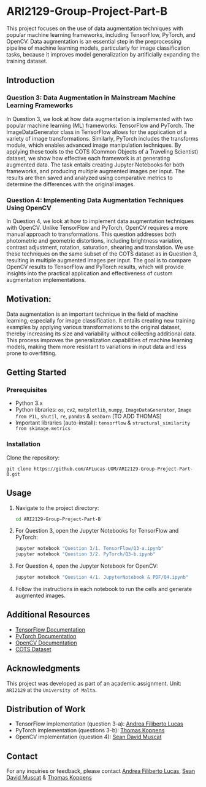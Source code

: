 # ARI2129-Group-Project-Part-B

This project focuses on the use of data augmentation techniques with popular machine learning frameworks, including TensorFlow, PyTorch, and OpenCV. Data augmentation is an essential step in the preprocessing pipeline of machine learning models, particularly for image classification tasks, because it improves model generalization by artificially expanding the training dataset.

## Introduction

### Question 3: Data Augmentation in Mainstream Machine Learning Frameworks
In Question 3, we look at how data augmentation is implemented with two popular machine learning (ML) frameworks: TensorFlow and PyTorch. The ImageDataGenerator class in TensorFlow allows for the application of a variety of image transformations. Similarly, PyTorch includes the transforms module, which enables advanced image manipulation techniques. By applying these tools to the COTS (Common Objects of a Traveling Scientist) dataset, we show how effective each framework is at generating augmented data. The task entails creating Jupyter Notebooks for both frameworks, and producing multiple augmented images per input. The results are then saved and analyzed using comparative metrics to determine the differences with the original images.

### Question 4: Implementing Data Augmentation Techniques Using OpenCV
In Question 4, we look at how to implement data augmentation techniques with OpenCV. Unlike TensorFlow and PyTorch, OpenCV requires a more manual approach to transformations. This question addresses both photometric and geometric distortions, including brightness variation, contrast adjustment, rotation, saturation, shearing and translation. We use these techniques on the same subset of the COTS dataset as in Question 3, resulting in multiple augmented images per input. The goal is to compare OpenCV results to TensorFlow and PyTorch results, which will provide insights into the practical application and effectiveness of custom augmentation implementations.

## Motivation:

Data augmentation is an important technique in the field of machine learning, especially for image classification. It entails creating new training examples by applying various transformations to the original dataset, thereby increasing its size and variability without collecting additional data. This process improves the generalization capabilities of machine learning models, making them more resistant to variations in input data and less prone to overfitting.

## Getting Started

### Prerequisites

- Python 3.x
- Python libraries: `os`, `cv2`, `matplotlib`, `numpy`, `ImageDataGenerator`, `Image from PIL`, `shutil`, `re`, `pandas` & `seaborn` [TO ADD THOMAS]
- Important libraries (auto-install): `tensorflow` & `structural_similarity from skimage.metrics`

### Installation

Clone the repository:
   ```
   git clone https://github.com/AFLucas-UOM/ARI2129-Group-Project-Part-B.git
   ```

## Usage

1. Navigate to the project directory:
   ```bash
   cd ARI2129-Group-Project-Part-B
   ```

2. For Question 3, open the Jupyter Notebooks for TensorFlow and PyTorch:
   ```bash
   jupyter notebook "Question 3/1. TensorFlow/Q3-a.ipynb"
   jupyter notebook "Question 3/2. PyTorch/Q3-b.ipynb"
   ```

3. For Question 4, open the Jupyter Notebook for OpenCV:
   ```bash
   jupyter notebook "Question 4/1. JupyterNotebook & PDF/Q4.ipynb"
   ```

4. Follow the instructions in each notebook to run the cells and generate augmented images.

## Additional Resources

- [TensorFlow Documentation](https://www.tensorflow.org/)
- [PyTorch Documentation](https://pytorch.org/)
- [OpenCV Documentation](https://opencv.org/)
- [COTS Dataset](https://github.com/dylanseychell/COTSDataset/)

## Acknowledgments

This project was developed as part of an academic assignment. Unit: `ARI2129` at the `University of Malta`.

## Distribution of Work

- TensorFlow implementation (question 3-a): [Andrea Filiberto Lucas](mailto:andrea.f.lucas.22@um.edu.mt)
- PyTorch implementation (questions 3-b): [Thomas Koppens](mailto:thomas.koppens.22@um.edu.mt)
- OpenCV implementation (question 4): [Sean David Muscat](mailto:sean.muscat.22@um.edu.mt)


## Contact

For any inquiries or feedback, please contact [Andrea Filiberto Lucas](mailto:andrea.f.lucas.22@um.edu.mt), [Sean David Muscat](mailto:sean.muscat.22@um.edu.mt) & [Thomas Koppens](mailto:thomas.koppens.22@um.edu.mt)